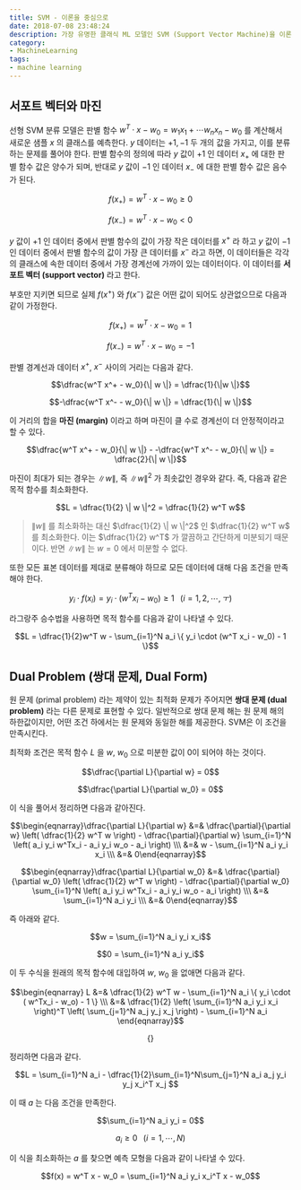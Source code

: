 ```yaml
---
title: SVM - 이론을 중심으로
date: 2018-07-08 23:48:24
description: 가장 유명한 클래식 ML 모델인 SVM (Support Vector Machine)을 이론을 중심으로 알아봅니다.
category:
- MachineLearning
tags:
- machine learning
---
```


## 서포트 벡터와 마진

선형 SVM 분류 모델은 판별 함수 $w^T \cdot x - w_0 = w_1x_1 + \cdots w_nx_n - w_0$ 를 계산해서 새로운 샘플 $x$ 의 클래스를 예측한다. $y$ 데이터는 $+1, -1$ 두 개의 값을 가지고, 이를 분류하는 문제를 풀어야 한다. 판별 함수의 정의에 따라 $y$ 값이 $+1$ 인 데이터 $x_+$ 에 대한 판별 함수 값은 양수가 되며, 반대로 $y$ 값이 $-1$ 인 데이터 $x_-$ 에 대한 판별 함수 값은 음수가 된다.

$$f(x_+) = w^T \cdot x - w_0 \ge 0$$

$$f(x_-) = w^T \cdot x - w_0 \lt 0$$

$y$ 값이 $+1$ 인 데이터 중에서 판별 함수의 값이 가장 작은 데이터를 $x^+$ 라 하고 $y$ 값이 $-1$ 인 데이터 중에서 판별 함수의 값이 가장 큰 데이터를 $x^-$ 라고 하면, 이 데이터들은 각각의 클래스에 속한 데이터 중에서 가장 경계선에 가까이 있는 데이터이다. 이 데이터를 **서포트 벡터 (support vector)** 라고 한다.

부호만 지키면 되므로 실제 $f(x^+)$ 와 $f(x^-)$ 값은 어떤 값이 되어도 상관없으므로 다음과 같이 가정한다.

$$f(x_+) = w^T \cdot x - w_0 = 1$$

$$f(x_-) = w^T \cdot x - w_0 = -1$$

판별 경계선과 데이터 $x^+$, $x^-$ 사이의 거리는 다음과 같다.

$$\dfrac{w^T x^+ - w_0}{\| w \|} = \dfrac{1}{\|w \|}$$

$$-\dfrac{w^T x^- - w_0}{\| w \|} = \dfrac{1}{\| w \|}$$

이 거리의 합을 **마진 (margin)** 이라고 하며 마진이 클 수로 경계선이 더 안정적이라고 할 수 있다.

$$\dfrac{w^T x^+ - w_0}{\| w \|} - -\dfrac{w^T x^- - w_0}{\| w \|} = \dfrac{2}{\| w \|}$$

마진이 최대가 되는 경우는 $\| w \|$, 즉 $\| w \|^2$ 가 최솟값인 경우와 같다. 즉, 다음과 같은 목적 함수를 최소화한다.

$$L  = \dfrac{1}{2} \| w \|^2 = \dfrac{1}{2} w^T w$$

> $\| w \|$ 를 최소화하는 대신 $\dfrac{1}{2} \| w \|^2$ 인 $\dfrac{1}{2} w^T w$ 를 최소화한다. 이는 $\dfrac{1}{2} w^T$ 가 깔끔하고 간단하게 미분되기 때문이다. 반면 $\| w \|$ 는 $w = 0$ 에서 미분할 수 없다.

또한 모든 표본 데이터를 제대로 분류해야 하므로 모든 데이터에 대해 다음 조건을 만족해야 한다.

$$y_i \cdot f(x_i) = y_i \cdot (w^T x_i - w_0) \ge 1 \;\;\; (i = 1, 2, \cdots, ㅜ)$$

라그랑주 승수법을 사용하면 목적 함수를 다음과 같이 나타낼 수 있다.

$$L = \dfrac{1}{2}w^T w - \sum_{i=1}^N a_i \{ y_i \cdot (w^T x_i - w_0) - 1 \}$$



## Dual Problem (쌍대 문제, Dual Form)

원 문제 (primal problem) 라는 제약이 있는 최적화 문제가 주어지면 **쌍대 문제 (dual problem)** 라는 다른 문제로 표현할 수 있다. 일반적으로 쌍대 문제 해는 원 문제 해의 하한값이지만, 어떤 조건 하에서는 원 문제와 동일한 해를 제공한다. SVM은 이 조건을 만족시킨다.

최적화 조건은 목적 함수 $L$ 을 $w$, $w_0$ 으로 미분한 값이 0이 되어야 하는 것이다.

$$\dfrac{\partial L}{\partial w} = 0​$$

$$\dfrac{\partial L}{\partial w_0} = 0$$

이 식을 풀어서 정리하면 다음과 같아진다.

$$\begin{eqnarray}\dfrac{\partial L}{\partial w} &=& \dfrac{\partial}{\partial w} \left( \dfrac{1}{2} w^T w \right) -     \dfrac{\partial}{\partial w} \sum_{i=1}^N \left( a_i y_i w^Tx_i - a_i y_i w_o - a_i \right) \\\ &=& w - \sum_{i=1}^N  a_i y_i x_i \\\ &=& 0\end{eqnarray}$$



$$\begin{eqnarray}\dfrac{\partial L}{\partial w_0} &=& \dfrac{\partial}{\partial w_0} \left( \dfrac{1}{2} w^T w \right) -     \dfrac{\partial}{\partial w_0} \sum_{i=1}^N \left( a_i y_i w^Tx_i - a_i y_i w_o - a_i \right) \\\ &=& \sum_{i=1}^N  a_i y_i \\\ &=& 0\end{eqnarray}$$



즉 아래와 같다.

$$w = \sum_{i=1}^N a_i y_i x_i$$

$$0 = \sum_{i=1}^N a_i y_i$$



이 두 수식을 원래의 목적 함수에 대입하여 $w$, $w_0$ 을 없애면 다음과 같다.

$$\begin{eqnarray} L &=& \dfrac{1}{2} w^T w - \sum_{i=1}^N a_i \{ y_i \cdot ( w^Tx_i - w_o) - 1 \}  \\\ &=& \dfrac{1}{2} \left( \sum_{i=1}^N a_i y_i x_i \right)^T \left( \sum_{j=1}^N a_j y_j x_j \right) - \sum_{i=1}^N a_i  \end{eqnarray}$$



$$\left\{ \right\}$$

정리하면 다음과 같다.

$$L = \sum_{i=1}^N a_i - \dfrac{1}{2}\sum_{i=1}^N\sum_{j=1}^N a_i a_j y_i y_j x_i^T x_j $$

이 때 $a$ 는 다음 조건을 만족한다.

$$\sum_{i=1}^N a_i y_i = 0$$

$$a_i \ge 0 \;\;\; (i = 1, \cdots, N)$$



이 식을 최소화하는 $a$ 를 찾으면 예측 모형을 다음과 같이 나타낼 수 있다.

$$f(x) = w^T x - w_0 = \sum_{i=1}^N a_i y_i x_i^T x - w_0$$


